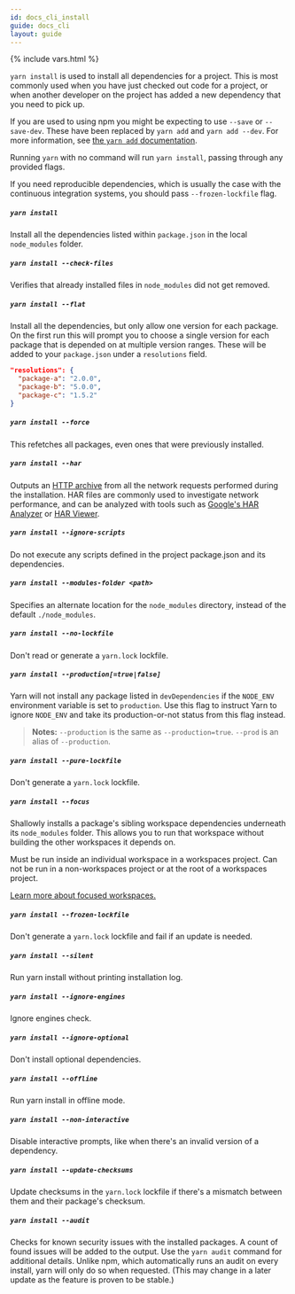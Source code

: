 ```yaml
---
id: docs_cli_install
guide: docs_cli
layout: guide
---
```


{% include vars.html %}

`yarn install` is used to install all dependencies for a project. This is most
commonly used when you have just checked out code for a project, or when
another developer on the project has added a new dependency that you need to
pick up.

If you are used to using npm you might be expecting to use `--save` or
`--save-dev`. These have been replaced by `yarn add` and `yarn add --dev`. For
more information, see
[the `yarn add` documentation]({{url_base}}/docs/cli/add).

Running `yarn` with no command will run `yarn install`, passing through any provided flags.

If you need reproducible dependencies, which is usually the case with the continuous integration systems, you should pass `--frozen-lockfile` flag.

##### `yarn install` <a class="toc" id="toc-yarn-install" href="#toc-yarn-install"></a>

Install all the dependencies listed within `package.json` in the local
`node_modules` folder.

##### `yarn install --check-files` <a class="toc" id="toc-yarn-install-check-files" href="#toc-yarn-install-check-files"></a>

Verifies that already installed files in `node_modules` did not get removed.

##### `yarn install --flat` <a class="toc" id="toc-yarn-install-flat" href="#toc-yarn-install-flat"></a>

Install all the dependencies, but only allow one version for each package. On the first run this will prompt you to
choose a single version for each package that is depended on at multiple
version ranges. These will be added to your `package.json` under a
`resolutions` field.

```json
"resolutions": {
  "package-a": "2.0.0",
  "package-b": "5.0.0",
  "package-c": "1.5.2"
}
```

##### `yarn install --force` <a class="toc" id="toc-yarn-install-force" href="#toc-yarn-install-force"></a>

This refetches all packages, even ones that were previously installed.

##### `yarn install --har` <a class="toc" id="toc-yarn-install-har" href="#toc-yarn-install-har"></a>

Outputs an [HTTP archive](https://en.wikipedia.org/wiki/.har) from all the
network requests performed during the installation. HAR files are commonly used
to investigate network performance, and can be analyzed with tools such as
[Google's HAR Analyzer](https://toolbox.googleapps.com/apps/har_analyzer/) or
[HAR Viewer](http://www.softwareishard.com/blog/har-viewer/).

##### `yarn install --ignore-scripts` <a class="toc" id="toc-yarn-install-ignore-scripts" href="#toc-yarn-install-ignore-scripts"></a>

Do not execute any scripts defined in the project package.json and its dependencies.

##### `yarn install --modules-folder <path>` <a class="toc" id="toc-yarn-install-modules-folder" href="#toc-yarn-install-modules-folder"></a>

Specifies an alternate location for the `node_modules` directory, instead of the default `./node_modules`.

##### `yarn install --no-lockfile` <a class="toc" id="toc-yarn-install-no-lockfile" href="#toc-yarn-install-no-lockfile"></a>

Don't read or generate a `yarn.lock` lockfile.

##### `yarn install --production[=true|false]` <a class="toc" id="toc-yarn-install-production-true-false" href="#toc-yarn-install-production-true-false"></a>

Yarn will not install any package listed in `devDependencies` if the `NODE_ENV` environment variable is set to `production`. Use this flag to instruct Yarn to ignore `NODE_ENV` and take its production-or-not status from this flag instead.

> **Notes:** `--production` is the same as `--production=true`. `--prod` is an alias of `--production`.

##### `yarn install --pure-lockfile` <a class="toc" id="toc-yarn-install-pure-lockfile" href="#toc-yarn-install-pure-lockfile"></a>

Don't generate a `yarn.lock` lockfile.

##### `yarn install --focus` <a class="toc" id="toc-yarn-install-focus" href="#toc-yarn-install-focus"></a>

Shallowly installs a package's sibling workspace dependencies underneath its `node_modules` folder. This allows you to run that workspace without building the other workspaces it depends on.

Must be run inside an individual workspace in a workspaces project. Can not be run in a non-workspaces project or at the root of a workspaces project.

[Learn more about focused workspaces.](https://yarnpkg.com/blog/2018/05/18/focused-workspaces/)

##### `yarn install --frozen-lockfile` <a class="toc" id="toc-yarn-install-frozen-lockfile" href="#toc-yarn-install-frozen-lockfile"></a>

Don't generate a `yarn.lock` lockfile and fail if an update is needed.

##### `yarn install --silent` <a class="toc" id="toc-yarn-install-silent" href="#toc-yarn-install-silent"></a>

Run yarn install without printing installation log.

##### `yarn install --ignore-engines` <a class="toc" id="toc-yarn-install-ignore-engines" href="#toc-yarn-install-ignore-engines"></a>

Ignore engines check.

##### `yarn install --ignore-optional` <a class="toc" id="toc-yarn-install-ignore-optional" href="#toc-yarn-install-ignore-optional"></a>

Don't install optional dependencies.

##### `yarn install --offline` <a class="toc" id="toc-yarn-install-offline" href="#toc-yarn-install-offline"></a>

Run yarn install in offline mode.

##### `yarn install --non-interactive` <a class="toc" id="toc-yarn-install-non-interactive" href="#toc-yarn-install-non-interactive"></a>

Disable interactive prompts, like when there's an invalid version of a dependency.

##### `yarn install --update-checksums` <a class="toc" id="toc-yarn-install-update-checksums" href="#toc-yarn-install-update-checksums"></a>

Update checksums in the `yarn.lock` lockfile if there's a mismatch between them and their package's checksum.

##### `yarn install --audit` <a class="toc" id="toc-yarn-install-audit" href="#toc-yarn-install-audit"></a>

Checks for known security issues with the installed packages. A count of found issues will be added to the output. Use the `yarn audit` command for additional details. Unlike npm, which automatically runs an audit on every install, yarn will only do so when requested. (This may change in a later update as the feature is proven to be stable.)
